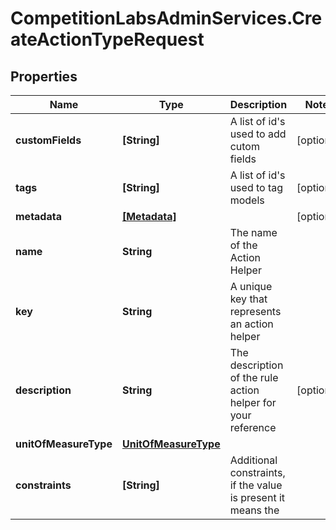 # CompetitionLabsAdminServices.CreateActionTypeRequest

## Properties

Name | Type | Description | Notes
------------ | ------------- | ------------- | -------------
**customFields** | **[String]** | A list of id&#39;s used to add cutom fields | [optional] 
**tags** | **[String]** | A list of id&#39;s used to tag models | [optional] 
**metadata** | [**[Metadata]**](Metadata.md) |  | [optional] 
**name** | **String** | The name of the Action Helper | 
**key** | **String** | A unique key that represents an action helper | 
**description** | **String** | The description of the rule action helper for your reference | [optional] 
**unitOfMeasureType** | [**UnitOfMeasureType**](UnitOfMeasureType.md) |  | 
**constraints** | **[String]** | Additional constraints, if the value is present it means the | 


